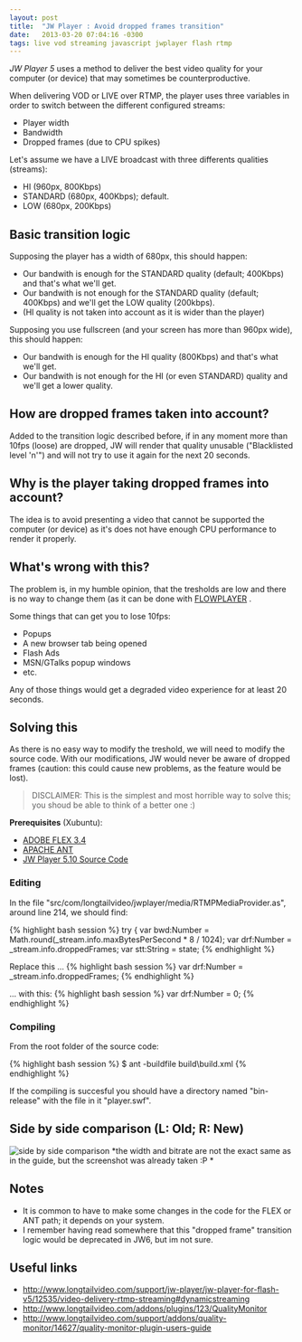 ```yaml
---
layout: post
title:  "JW Player : Avoid dropped frames transition"
date:   2013-03-20 07:04:16 -0300
tags: live vod streaming javascript jwplayer flash rtmp
---
```


*JW Player 5* uses a method to deliver the best video quality for your computer (or device) that may sometimes be counterproductive.

When delivering VOD or LIVE over RTMP, the player uses three variables in order to switch between the different configured streams:
* Player width
* Bandwidth
* Dropped frames (due to CPU spikes)

Let's assume we have a LIVE broadcast with three differents qualities (streams):
* HI (960px, 800Kbps)
* STANDARD (680px, 400Kbps); default.
* LOW (680px, 200Kbps)


Basic transition logic
-------------------------
Supposing the player has a width of 680px, this should happen:
* Our bandwith is enough for the STANDARD quality (default; 400Kbps) and that's what we'll get.
* Our bandwith is not enough for the STANDARD quality (default; 400Kbps) and we'll get the LOW quality (200kbps).
* (HI quality is not taken into account as it is wider than the player)

Supposing you use fullscreen (and your screen has more than 960px wide), this should happen:
* Our bandwith is enough for the HI quality (800Kbps) and that's what we'll get.
* Our bandwith is not enough for the HI (or even STANDARD) quality and we'll get a lower quality.


How are dropped frames taken into account?
-------------------------
Added to the transition logic described before, if in any moment more than 10fps (loose) are dropped, JW will render that quality unusable ("Blacklisted level 'n'") and will not try to use it again for the next 20 seconds. 


Why is the player taking dropped frames into account?
-------------------------
The idea is to avoid presenting a video that cannot be supported the computer (or device) as it's does not have enough CPU performance to render it properly.


What's wrong with this?
-------------------------
The problem is, in my humble opinion, that the tresholds are low and there is no way to change them (as it can be done with [FLOWPLAYER](http://flash.flowplayer.org/plugins/streaming/bwcheck.html ) .

Some things that can get you to lose 10fps:
* Popups
* A new browser tab being opened
* Flash Ads
* MSN/GTalks popup windows
* etc.

Any of those things would get a degraded video experience for at least 20 seconds.

Solving this
-------------------------
As there is no easy way to modify the treshold, we will need to modify the source code. With our modifications, JW would never be aware of dropped frames (caution: this could cause new problems, as the feature would be lost).

> DISCLAIMER: This is the simplest and most horrible way to solve this; you shoud be able to think of a better one :)

**Prerequisites** (Xubuntu):
* [ADOBE FLEX 3.4](http://sourceforge.net/adobe/flexsdk/wiki/Download%20Flex%203/)
* [APACHE ANT](http://ant.apache.org/bindownload.cgi)
* [JW Player 5.10 Source Code](http://developer.longtailvideo.com/trac/browser/tags/mediaplayer-5.10)


### Editing 

In the file "src/com/longtailvideo/jwplayer/media/RTMPMediaProvider.as", around line 214, we should find:

{% highlight bash session %}
    try {
    var bwd:Number = Math.round(_stream.info.maxBytesPerSecond * 8 / 1024);
    var drf:Number = _stream.info.droppedFrames;
    var stt:String = state;
{% endhighlight %}

Replace this ...
{% highlight bash session %}
    var drf:Number = _stream.info.droppedFrames;
{% endhighlight %}
   
... with this:
{% highlight bash session %}
    var drf:Number = 0;
{% endhighlight %}

### Compiling 

From the root folder of the source code:

{% highlight bash session %}
$ ant -buildfile build\build.xml
{% endhighlight %}

If the compiling is succesful you should have a directory named "bin-release" with the file in it "player.swf".




Side by side comparison (L: Old; R: New)
------------------------
![side by side comparison](http://i.imgur.com/CRMGc8I.jpg)
*the width and bitrate are not the exact same as in the guide, but the screenshot was already taken :P *


Notes
-----------------------------
* It is common to have to make some changes in the code for the FLEX or ANT path; it depends on your system.
* I remember having read somewhere that this "dropped frame" transition logic would be deprecated in JW6, but im not sure.

Useful links
--------------
* <http://www.longtailvideo.com/support/jw-player/jw-player-for-flash-v5/12535/video-delivery-rtmp-streaming#dynamicstreaming>
* <http://www.longtailvideo.com/addons/plugins/123/QualityMonitor>
* <http://www.longtailvideo.com/support/addons/quality-monitor/14627/quality-monitor-plugin-users-guide>


